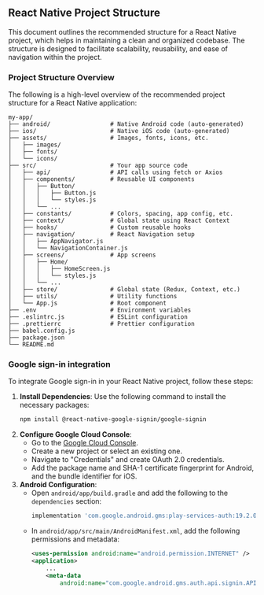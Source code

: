 ## React Native Project Structure
This document outlines the recommended structure for a React Native project, which helps in maintaining a clean and organized codebase. The structure is designed to facilitate scalability, reusability, and ease of navigation within the project.

### Project Structure Overview
The following is a high-level overview of the recommended project structure for a React Native application:
```
my-app/
├── android/                 # Native Android code (auto-generated)
├── ios/                     # Native iOS code (auto-generated)
├── assets/                  # Images, fonts, icons, etc.
│   ├── images/
│   ├── fonts/
│   └── icons/
├── src/                     # Your app source code
│   ├── api/                 # API calls using fetch or Axios
│   ├── components/          # Reusable UI components
│   │   ├── Button/
│   │   │   ├── Button.js
│   │   │   └── styles.js
│   │   └── ...
│   ├── constants/           # Colors, spacing, app config, etc.
│   ├── context/             # Global state using React Context
│   ├── hooks/               # Custom reusable hooks
│   ├── navigation/          # React Navigation setup
│   │   ├── AppNavigator.js
│   │   └── NavigationContainer.js
│   ├── screens/             # App screens
│   │   ├── Home/
│   │   │   ├── HomeScreen.js
│   │   │   └── styles.js
│   │   └── ...
│   ├── store/               # Global state (Redux, Context, etc.)
│   ├── utils/               # Utility functions
│   └── App.js               # Root component
├── .env                     # Environment variables
├── .eslintrc.js             # ESLint configuration
├── .prettierrc              # Prettier configuration
├── babel.config.js
├── package.json
└── README.md
```

### Google sign-in integration
To integrate Google sign-in in your React Native project, follow these steps:
1. **Install Dependencies**: Use the following command to install the necessary packages:
   ```bash
   npm install @react-native-google-signin/google-signin
   ```
2. **Configure Google Cloud Console**:
   - Go to the [Google Cloud Console](https://console.cloud.google.com/).
   - Create a new project or select an existing one.
   - Navigate to "Credentials" and create OAuth 2.0 credentials.
   - Add the package name and SHA-1 certificate fingerprint for Android, and the bundle identifier for iOS.
3. **Android Configuration**:
   - Open `android/app/build.gradle` and add the following to the `dependencies` section:
     ```groovy
     implementation 'com.google.android.gms:play-services-auth:19.2.0'
     ```
   - In `android/app/src/main/AndroidManifest.xml`, add the following permissions and metadata:
     ```xml
     <uses-permission android:name="android.permission.INTERNET" />
     <application>
         ...
         <meta-data
             android:name="com.google.android.gms.auth.api.signin.API_KEY"
